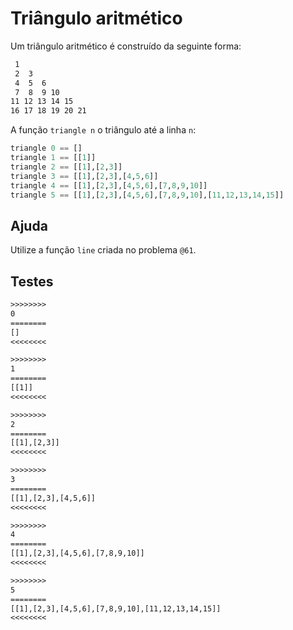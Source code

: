 # Triângulo aritmético

Um triângulo aritmético é construído da seguinte forma:

```txt
 1
 2  3
 4  5  6
 7  8  9 10
11 12 13 14 15
16 17 18 19 20 21
```

A função `triangle n` o triângulo até a linha `n`:

```hs
triangle 0 == []
triangle 1 == [[1]]
triangle 2 == [[1],[2,3]]
triangle 3 == [[1],[2,3],[4,5,6]]
triangle 4 == [[1],[2,3],[4,5,6],[7,8,9,10]]
triangle 5 == [[1],[2,3],[4,5,6],[7,8,9,10],[11,12,13,14,15]]
```

## Ajuda

Utilize a função `line` criada no problema `@61`.

## Testes

```txt
>>>>>>>>
0
========
[]
<<<<<<<<

>>>>>>>>
1
========
[[1]]
<<<<<<<<

>>>>>>>>
2
========
[[1],[2,3]]
<<<<<<<<

>>>>>>>>
3
========
[[1],[2,3],[4,5,6]]
<<<<<<<<

>>>>>>>>
4
========
[[1],[2,3],[4,5,6],[7,8,9,10]]
<<<<<<<<

>>>>>>>>
5
========
[[1],[2,3],[4,5,6],[7,8,9,10],[11,12,13,14,15]]
<<<<<<<<

```
